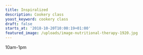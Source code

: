 ```yaml
---
title: Inspiralized
description: Cookery class
yoast_keyword: cookery class
draft: false
starts_at: '2018-10-20T10:00:19+01:00'
featured_image: /uploads/image-nutritional-therapy-1920.jpg
---
```

10am-1pm
